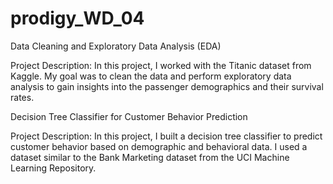 # prodigy_WD_04
Data Cleaning and Exploratory Data Analysis (EDA)

Project Description: In this project, I worked with the Titanic dataset from Kaggle. My goal was to clean the data and perform exploratory data analysis to gain insights into the passenger demographics and their survival rates.

Decision Tree Classifier for Customer Behavior Prediction

Project Description: In this project, I built a decision tree classifier to predict customer behavior based on demographic and behavioral data. I used a dataset similar to the Bank Marketing dataset from the UCI Machine Learning Repository.

